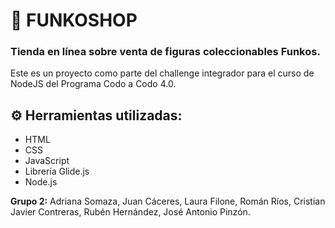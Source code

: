 # 🚀 FUNKOSHOP

### Tienda en línea sobre venta de figuras coleccionables Funkos.

Este es un proyecto como parte del challenge integrador para el curso de NodeJS del Programa Codo a Codo 4.0.

## ⚙ Herramientas utilizadas:

- HTML
- CSS
- JavaScript
- Librería Glide.js
- Node.js

__Grupo 2:__ Adriana Somaza, Juan Cáceres, Laura Filone, Román Ríos, Cristian Javier Contreras, Rubén Hernández, José Antonio Pinzón.